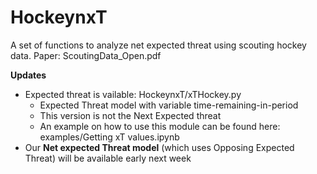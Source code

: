 # HockeynxT
A set of functions to analyze net expected threat using scouting hockey data. Paper: ScoutingData_Open.pdf

**Updates**
- Expected threat is vailable: HockeynxT/xTHockey.py
    - Expected Threat model with variable time-remaining-in-period
    - This version is not the Next Expected threat
    - An example on how to use this module can be found here: examples/Getting xT values.ipynb
- Our **Net expected Threat model** (which uses Opposing Expected Threat) will be available early next week
